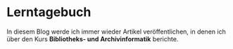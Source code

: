 
# Lerntagebuch
In diesem Blog werde ich immer wieder Artikel veröffentlichen, in denen ich über den Kurs **Bibliotheks- und Archivinformatik** berichte.
